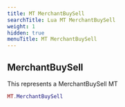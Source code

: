 ```yaml
---
title: MT MerchantBuySell
searchTitle: Lua MT MerchantBuySell
weight: 1
hidden: true
menuTitle: MT MerchantBuySell
---
```

## MerchantBuySell

This represents a MerchantBuySell MT
```lua
MT.MerchantBuySell
```